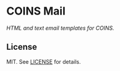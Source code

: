 # COINS Mail

_HTML and text email templates for COINS._

## License

MIT. See [LICENSE](./LICENSE) for details.

